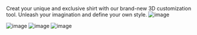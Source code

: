 Creat your unique and exclusive shirt with our brand-new 3D customization tool. Unleash your imagination and define your own style.
![image](https://github.com/salah835/tshirt-design/assets/74532599/7e55648a-c8e1-443d-8d90-1546f4e5e454)

![image](https://github.com/salah835/tshirt-design/assets/74532599/1c0a3213-dfbd-4ec6-8b00-28bb7ca7a057)
![image](https://github.com/salah835/tshirt-design/assets/74532599/f9c3f00a-9ad9-4366-9df8-f68c1c6924b8)
![image](https://github.com/salah835/tshirt-design/assets/74532599/34056579-d1f0-482e-961f-de2b7161e51b)
